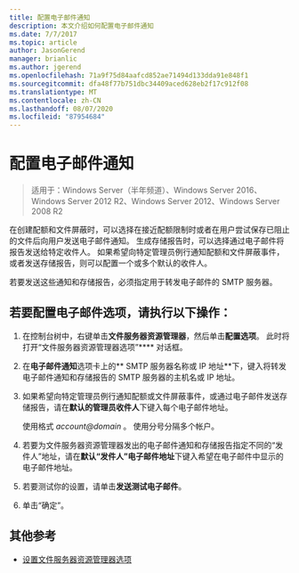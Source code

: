 ```yaml
---
title: 配置电子邮件通知
description: 本文介绍如何配置电子邮件通知
ms.date: 7/7/2017
ms.topic: article
author: JasonGerend
manager: brianlic
ms.author: jgerend
ms.openlocfilehash: 71a9f75d84aafcd852ae71494d133dda91e848f1
ms.sourcegitcommit: dfa48f77b751dbc34409aced628eb2f17c912f08
ms.translationtype: MT
ms.contentlocale: zh-CN
ms.lasthandoff: 08/07/2020
ms.locfileid: "87954684"
---
```

# <a name="configure-e-mail-notifications"></a>配置电子邮件通知

> 适用于：Windows Server（半年频道）、Windows Server 2016、Windows Server 2012 R2、Windows Server 2012、Windows Server 2008 R2

在创建配额和文件屏蔽时，可以选择在接近配额限制时或者在用户尝试保存已阻止的文件后向用户发送电子邮件通知。 生成存储报告时，可以选择通过电子邮件将报告发送给特定收件人。 如果希望向特定管理员例行通知配额和文件屏蔽事件，或者发送存储报告，则可以配置一个或多个默认的收件人。

若要发送这些通知和存储报告，必须指定用于转发电子邮件的 SMTP 服务器。

## <a name="to-configure-e-mail-options"></a>若要配置电子邮件选项，请执行以下操作：

1. 在控制台树中，右键单击**文件服务器资源管理器**，然后单击**配置选项**。 此时将打开“文件服务器资源管理器选项”**** 对话框。

2. 在**电子邮件通知**选项卡上的** SMTP 服务器名称或 IP 地址**下，键入将转发电子邮件通知和存储报告的 SMTP 服务器的主机名或 IP 地址。

3. 如果希望向特定管理员例行通知配额或文件屏蔽事件，或通过电子邮件发送存储报告，请在**默认的管理员收件人**下键入每个电子邮件地址。

   使用格式 <em>account@domain</em> 。 使用分号分隔多个帐户。

4. 若要为文件服务器资源管理器发出的电子邮件通知和存储报告指定不同的“发件人”地址，请在**默认“发件人”电子邮件地址**下键入希望在电子邮件中显示的电子邮件地址。

5. 若要测试你的设置，请单击**发送测试电子邮件**。

6. 单击“确定”。


## <a name="additional-references"></a>其他参考

-   [设置文件服务器资源管理器选项](setting-file-server-resource-manager-options.md)